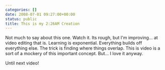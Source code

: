 ```yaml
---
categories: []
date: 2008-07-01 09:27:00+00:00
status: public
title: This is my 2:26AM Creation
---
```




Not much to say about this one. Watch it. Its rough, but I'm improving... at
video editing that is. Learning is exponential. Everything builds off
everything else. The trick is finding where things overlap. This is video is a
sort of a mockery of this important concept. But... I love it anyway.

Until next video!

